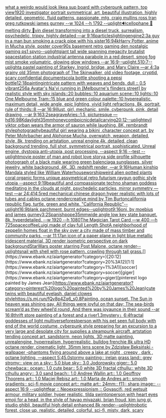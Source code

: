 [what a weirdo would look like](https://www.ebank.nz/aiartgenerator?category=what%20a%20weirdo%20would%20look%20like)[a sup board with cyberpunk pattern, top view](https://www.ebank.nz/aiartgenerator?category=a%20sup%20board%20with%20cyberpunk%20pattern%2C%20top%20view)[1920 investigator portrait symmetrical, art, beautiful illustration, highly detailed, geometric, fluid patterns, passionate, mtg, craig mullins ross tran greg rutkowski james gurney --w 1024 --h 1792 --uplight](https://www.ebank.nz/aiartgenerator?category=1920%20investigator%20portrait%20symmetrical%2C%20art%2C%20beautiful%20illustration%2C%20highly%20detailed%2C%20geometric%2C%20fluid%20patterns%2C%20passionate%2C%20mtg%2C%20craig%20mullins%20ross%20tran%20greg%20rutkowski%20james%20gurney%20--w%201024%20--h%201792%20--uplight)[🔊cellophane 🌼melting dirty 🚨](https://www.ebank.nz/aiartgenerator?category=%F0%9F%94%8Acellophane%20%F0%9F%8C%BCmelting%20dirty%20%F0%9F%9A%A8)[vin diesel transforming into a diesel truck, surrealism, psychedelic, trippy, highly detailed —ar 9:16](https://www.ebank.nz/aiartgenerator?category=vin%20diesel%20transforming%20into%20a%20diesel%20truck%2C%20surrealism%2C%20psychedelic%2C%20trippy%2C%20highly%20detailed%20%E2%80%94ar%209%3A16)[particles](https://www.ebank.nz/aiartgenerator?category=particles)[lighting](https://www.ebank.nz/aiartgenerator?category=lighting)[engine](https://www.ebank.nz/aiartgenerator?category=engine)[2:3](https://www.ebank.nz/aiartgenerator?category=2%3A3)[a guy in a man bun smoking a crack pipe with his sister](https://www.ebank.nz/aiartgenerator?category=a%20guy%20in%20a%20man%20bun%20smoking%20a%20crack%20pipe%20with%20his%20sister)[16:9](https://www.ebank.nz/aiartgenerator?category=16%3A9)[4k](https://www.ebank.nz/aiartgenerator?category=4k)[Harry Potter, anime in Mucha style, poster cover](https://www.ebank.nz/aiartgenerator?category=Harry%20Potter%2C%20anime%20in%20Mucha%20style%2C%20poster%20cover)[90s basement retro gaming den nostalgic gaming ps1 spyro](https://www.ebank.nz/aiartgenerator?category=90s%20basement%20retro%20gaming%20den%20nostalgic%20gaming%20ps1%20spyro)[--uplight](https://www.ebank.nz/aiartgenerator?category=--uplight)[giant tall wide spanning megacity brutalist spacestation station industrial antenna parabole in a red desert, smog fog mist smoke volumatric, glowing glow windows --ar 16:9](https://www.ebank.nz/aiartgenerator?category=giant%20tall%20wide%20spanning%20megacity%20brutalist%20spacestation%20station%20industrial%20antenna%20parabole%20in%20a%20red%20desert%2C%20smog%20fog%20mist%20smoke%20volumatric%2C%20glowing%20glow%20windows%20--ar%2016%3A9)[--uplight](https://www.ebank.nz/aiartgenerator?category=--uplight)[.5](https://www.ebank.nz/aiartgenerator?category=.5)[10:7](https://www.ebank.nz/aiartgenerator?category=10%3A7)[--uplight](https://www.ebank.nz/aiartgenerator?category=--uplight)[a pastel painting of Starkey, Ingrid, bridge, and Mary Claire —ar 4:3](https://www.ebank.nz/aiartgenerator?category=a%20pastel%20painting%20of%20Starkey%2C%20Ingrid%2C%20bridge%2C%20and%20Mary%20Claire%20%E2%80%94ar%204%3A3)[a grainy old 35mm photograph of The Skinwalker, old video footage, cryptid, scary confidential documents](https://www.ebank.nz/aiartgenerator?category=a%20grainy%20old%2035mm%20photograph%20of%20The%20Skinwalker%2C%20old%20video%20footage%2C%20cryptid%2C%20scary%20confidential%20documents)[cola bottle shooting a pepsi bottle](https://www.ebank.nz/aiartgenerator?category=cola%20bottle%20shooting%20a%20pepsi%20bottle)[12:18](https://www.ebank.nz/aiartgenerator?category=12%3A18)[painting](https://www.ebank.nz/aiartgenerator?category=painting)[intricate pattern with weaves and bends, dull :: 0.5 vibrant](https://www.ebank.nz/aiartgenerator?category=intricate%20pattern%20with%20weaves%20and%20bends%2C%20dull%20%3A%3A%200.5%20vibrant)[256](https://www.ebank.nz/aiartgenerator?category=256)[a Avatar's Na'vi running in [Melbourne's flinders street] by realistic style with sky islands::20 bubbles::10 aquarium scene::10 lights::10 One Melbourne Tram::15 blue and green colour palette::10 hyperealistic, maximum detail, wide angle, epic lighting, vivid light refractions, 8k, portrait, rule of thirds::8 —ar 16:9](https://www.ebank.nz/aiartgenerator?category=a%20Avatar%27s%20Na%27vi%20running%20in%20%5BMelbourne%27s%20flinders%20street%5D%20by%20realistic%20style%20with%20sky%20islands%3A%3A20%20bubbles%3A%3A10%20aquarium%20scene%3A%3A10%20lights%3A%3A10%20One%20Melbourne%20Tram%3A%3A15%20blue%20and%20green%20colour%20palette%3A%3A10%20hyperealistic%2C%20maximum%20detail%2C%20wide%20angle%2C%20epic%20lighting%2C%20vivid%20light%20refractions%2C%208k%2C%20portrait%2C%20rule%20of%20thirds%3A%3A8%20%E2%80%94ar%2016%3A9)[illust, girl, mechanic, smile, cyberpunk, pink, detail drawing, --ar 9:16](https://www.ebank.nz/aiartgenerator?category=illust%2C%20girl%2C%20mechanic%2C%20smile%2C%20cyberpunk%2C%20pink%2C%20detail%20drawing%2C%20--ar%209%3A16)[3:2](https://www.ebank.nz/aiartgenerator?category=3%3A2)[seagrave](https://www.ebank.nz/aiartgenerator?category=seagrave)[Aries::1.5, picturesque —hd](https://www.ebank.nz/aiartgenerator?category=Aries%3A%3A1.5%2C%20picturesque%20%E2%80%94hd)[16:9](https://www.ebank.nz/aiartgenerator?category=16%3A9)[8K](https://www.ebank.nz/aiartgenerator?category=8K)[daylight](https://www.ebank.nz/aiartgenerator?category=daylight)[35mm](https://www.ebank.nz/aiartgenerator?category=35mm)[honeycomb](https://www.ebank.nz/aiartgenerator?category=honeycomb)[picnic](https://www.ebank.nz/aiartgenerator?category=picnic)[detail](https://www.ebank.nz/aiartgenerator?category=detail)[carving](https://www.ebank.nz/aiartgenerator?category=carving)[20:12](https://www.ebank.nz/aiartgenerator?category=20%3A12)[--uplight](https://www.ebank.nz/aiartgenerator?category=--uplight)[evil viktor orban wears the armor of sauron while laughing, 8K, rembrandt style](https://www.ebank.nz/aiartgenerator?category=evil%20viktor%20orban%20wears%20the%20armor%20of%20sauron%20while%20laughing%2C%208K%2C%20rembrandt%20style)[photography](https://www.ebank.nz/aiartgenerator?category=photography)[beautiful girl wearing a bikini ,character concept art, by Peter Mohrbacher and Alphonse Mucha, overwatch, weapon, detailed, style, 8k, trending on artstation, unreal engine 4k, detailed, clean background trending, full shot, symmetrical portrait, sophisticated, Unreal engine, dystopia,anti-utopia, post processing, --aspect 9:16 --test --uplight](https://www.ebank.nz/aiartgenerator?category=beautiful%20girl%20wearing%20a%20bikini%20%2Ccharacter%20concept%20art%2C%20by%20Peter%20Mohrbacher%20and%20Alphonse%20Mucha%2C%20overwatch%2C%20weapon%2C%20detailed%2C%20style%2C%208k%2C%20trending%20on%20artstation%2C%20unreal%20engine%204k%2C%20detailed%2C%20clean%20background%20trending%2C%20full%20shot%2C%20symmetrical%20portrait%2C%20sophisticated%2C%20Unreal%20engine%2C%20dystopia%2Canti-utopia%2C%20post%20processing%2C%20--aspect%209%3A16%20--test%20--uplight)[movie poster of man and robot love story](https://www.ebank.nz/aiartgenerator?category=movie%20poster%20of%20man%20and%20robot%20love%20story)[a side profile silhouette photograph of a black male wearing green balenciaga sunglasses, silver jewelry, white background, 4K, 3D, redshift render, —ar 9:16](https://www.ebank.nz/aiartgenerator?category=a%20side%20profile%20silhouette%20photograph%20of%20a%20black%20male%20wearing%20green%20balenciaga%20sunglasses%2C%20silver%20jewelry%2C%20white%20background%2C%204K%2C%203D%2C%20redshift%20render%2C%20%E2%80%94ar%209%3A16)[Human kinship Mandala styled like William Waterhouse](https://www.ebank.nz/aiartgenerator?category=Human%20kinship%20Mandala%20styled%20like%20William%20Waterhouse)[worship](https://www.ebank.nz/aiartgenerator?category=worship)[weird alien potted plants coral organic forms unique assymetrical  retro futurism raygun gothic style utopia --aspect 9:19](https://www.ebank.nz/aiartgenerator?category=weird%20alien%20potted%20plants%20coral%20organic%20forms%20unique%20assymetrical%20%20retro%20futurism%20raygun%20gothic%20style%20utopia%20--aspect%209%3A19)[beautiful and compassionate techno shaman goddess meditating in the clouds at night, psychedelic particles, mirror symmetry —test —ar 24:41](https://www.ebank.nz/aiartgenerator?category=beautiful%20and%20compassionate%20techno%20shaman%20goddess%20meditating%20in%20the%20clouds%20at%20night%2C%20psychedelic%20particles%2C%20mirror%20symmetry%20%E2%80%94test%20%E2%80%94ar%2024%3A41)[4:5](https://www.ebank.nz/aiartgenerator?category=4%3A5)[red mechanical chinese dragon hyper realistic with lots of tubes and cables octane render](https://www.ebank.nz/aiartgenerator?category=red%20mechanical%20chinese%20dragon%20hyper%20realistic%20with%20lots%20of%20tubes%20and%20cables%20octane%20render)[creative mind by Tim Burton](https://www.ebank.nz/aiartgenerator?category=creative%20mind%20by%20Tim%20Burton)[california republic flag, turtle. green and white. "California Republic"](https://www.ebank.nz/aiartgenerator?category=california%20republic%20flag%2C%20turtle.%20green%20and%20white.%20%22California%20Republic%22)[--uplight](https://www.ebank.nz/aiartgenerator?category=--uplight)[16:9](https://www.ebank.nz/aiartgenerator?category=16%3A9)[blank parchment, burnt edges](https://www.ebank.nz/aiartgenerator?category=blank%20parchment%2C%20burnt%20edges)[--uplight](https://www.ebank.nz/aiartgenerator?category=--uplight)[rot](https://www.ebank.nz/aiartgenerator?category=rot)[9:16](https://www.ebank.nz/aiartgenerator?category=9%3A16)[oni, by moebius and james gurney](https://www.ebank.nz/aiartgenerator?category=oni%2C%20by%20moebius%20and%20james%20gurney)[3:2](https://www.ebank.nz/aiartgenerator?category=3%3A2)[Spanish](https://www.ebank.nz/aiartgenerator?category=Spanish)[pope](https://www.ebank.nz/aiartgenerator?category=pope)[35mm](https://www.ebank.nz/aiartgenerator?category=35mm)[wide angle low key state banquet. 8k. hyperdetailed. --w 1920 --h 1080](https://www.ebank.nz/aiartgenerator?category=wide%20angle%20low%20key%20state%20banquet.%208k.%20hyperdetailed.%20--w%201920%20--h%201080)[The Magician Tarot Card —w 400 —h 725](https://www.ebank.nz/aiartgenerator?category=The%20Magician%20Tarot%20Card%20%E2%80%94w%20400%20%E2%80%94h%20725)[space](https://www.ebank.nz/aiartgenerator?category=space)[coffee](https://www.ebank.nz/aiartgenerator?category=coffee)[Luigi,made of clay,full Length Shot](https://www.ebank.nz/aiartgenerator?category=Luigi%2Cmade%20of%20clay%2Cfull%20Length%20Shot)[A neighborhood of zeppelin homes float in the sky over a city made of mass timber and community parks. —ar 11:17](https://www.ebank.nz/aiartgenerator?category=A%20neighborhood%20of%20zeppelin%20homes%20float%20in%20the%20sky%20over%20a%20city%20made%20of%20mass%20timber%20and%20community%20parks.%20%E2%80%94ar%2011%3A17)[an icon of a paper plane in light blue metallic iridescent material, 3D render isometric perspective on dark background](https://www.ebank.nz/aiartgenerator?category=an%20icon%20of%20a%20paper%20plane%20in%20light%20blue%20metallic%20iridescent%20material%2C%203D%20render%20isometric%20perspective%20on%20dark%20background)[StarWars poster starring Post Malone, octane render](https://www.ebank.nz/aiartgenerator?category=StarWars%20poster%20starring%20Post%20Malone%2C%20octane%20render)[--uplight](https://www.ebank.nz/aiartgenerator?category=--uplight)[snail with shell with rose pattern.  crawling through tall grass.](https://www.ebank.nz/aiartgenerator?category=snail%20with%20shell%20with%20rose%20pattern.%20%20crawling%20through%20tall%20grass.)[](https://www.ebank.nz/aiartgenerator?category=)[20:12](https://www.ebank.nz/aiartgenerator?category=20%3A12)[1:1](https://www.ebank.nz/aiartgenerator?category=1%3A1)[soccer](https://www.ebank.nz/aiartgenerator?category=soccer)[giger](https://www.ebank.nz/aiartgenerator?category=giger)[pinterest logo painted by James Jean](https://www.ebank.nz/aiartgenerator?category=pinterest%20logo%20painted%20by%20James%20Jean)[cute twins with beautiful eyelash, daniel clowes style](https://www.ebank.nz/aiartgenerator?category=cute%20twins%20with%20beautiful%20eyelash%2C%20daniel%20clowes%20style)[<https://s.mj.run/fQv8p4Zq6_s>](https://www.ebank.nz/aiartgenerator?category=%3Chttps%3A//s.mj.run/fQv8p4Zq6_s%3E)[0.8](https://www.ebank.nz/aiartgenerator?category=0.8)[Painting. ocean sunset. The Sun in heaven was shining gay, All things were joyful on that day; The sea-birds scream’d as they wheel’d round, And there was joyaunce in their sound --ar 16:8](https://www.ebank.nz/aiartgenerator?category=Painting.%20ocean%20sunset.%20The%20Sun%20in%20heaven%20was%20shining%20gay%2C%20All%20things%20were%20joyful%20on%20that%20day%3B%20The%20sea-birds%20scream%E2%80%99d%20as%20they%20wheel%E2%80%99d%20round%2C%20And%20there%20was%20joyaunce%20in%20their%20sound%20--ar%2016%3A8)[thrift store painting of a forest and a river](https://www.ebank.nz/aiartgenerator?category=thrift%20store%20painting%20of%20a%20forest%20and%20a%20river)[1.3](https://www.ebank.nz/aiartgenerator?category=1.3)[mystery」](https://www.ebank.nz/aiartgenerator?category=mystery%E3%80%8D)[6:4](https://www.ebank.nz/aiartgenerator?category=6%3A4)[fractal goddesses of light multiverse](https://www.ebank.nz/aiartgenerator?category=fractal%20goddesses%20of%20light%20multiverse)[forest](https://www.ebank.nz/aiartgenerator?category=forest)[person with his pet seen full body with end of the world costume, cyberpunk style preparing for an excursion to a very large and desolate city for supplies a steampunk aircraft,  artstation tending concept art, sandstorm, neon lights,  3D matte painting, unrealengine, hyperrealism, hyperrealistic, bulldog frenchie  8k ultra HD octane render,  cinematic light, 35mm lens  scene by Zdzisław Beksiński - wallpaper -](https://www.ebank.nz/aiartgenerator?category=person%20with%20his%20pet%20seen%20full%20body%20with%20end%20of%20the%20world%20costume%2C%20cyberpunk%20style%20preparing%20for%20an%20excursion%20to%20a%20very%20large%20and%20desolate%20city%20for%20supplies%20a%20steampunk%20aircraft%2C%20%20artstation%20tending%20concept%20art%2C%20sandstorm%2C%20neon%20lights%2C%20%203D%20matte%20painting%2C%20unrealengine%2C%20hyperrealism%2C%20hyperrealistic%2C%20bulldog%20frenchie%20%208k%20ultra%20HD%20octane%20render%2C%20%20cinematic%20light%2C%2035mm%20lens%20%20scene%20by%20Zdzis%C5%82aw%20Beksi%C5%84ski%20-%20wallpaper%20-)[phantoms flying around above a lake at night , creepy , dark , octane lighting, —aspect 5:4](https://www.ebank.nz/aiartgenerator?category=phantoms%20flying%20around%20above%20a%20lake%20at%20night%20%2C%20creepy%20%2C%20dark%20%2C%20octane%20lighting%2C%20%E2%80%94aspect%205%3A4)[5.0stormy painting:: irelan grass land:: grey stromy:: view on a sky:: 5.0 blue sky:: 3.0 Jodorowsky giger:: 5.0 chewbaca:: ocean:: 1.0 cute bear:: 5.0 white 3D fractal cthullu:: white 3D cthullu angry:: 3.0 sand beach:: 1.0 Andree Wallin art:: 1.0 Geoffroy Thoorens art:: 1.0 Maciej Rebisz art:: 1.0 Marta de Andres art:: smooth gradients:: sci-fi movie concept art:: matte art:: 24mm:: f11:: sharp image:: --aspect 16:9 --uplight](https://www.ebank.nz/aiartgenerator?category=5.0stormy%20painting%3A%3A%20irelan%20grass%20land%3A%3A%20grey%20stromy%3A%3A%20view%20on%20a%20sky%3A%3A%205.0%20blue%20sky%3A%3A%203.0%20Jodorowsky%20giger%3A%3A%205.0%20chewbaca%3A%3A%20ocean%3A%3A%201.0%20cute%20bear%3A%3A%205.0%20white%203D%20fractal%20cthullu%3A%3A%20white%203D%20cthullu%20angry%3A%3A%203.0%20sand%20beach%3A%3A%201.0%20Andree%20Wallin%20art%3A%3A%201.0%20Geoffroy%20Thoorens%20art%3A%3A%201.0%20Maciej%20Rebisz%20art%3A%3A%201.0%20Marta%20de%20Andres%20art%3A%3A%20smooth%20gradients%3A%3A%20sci-fi%20movie%20concept%20art%3A%3A%20matte%20art%3A%3A%2024mm%3A%3A%20f11%3A%3A%20sharp%20image%3A%3A%20--aspect%2016%3A9%20--uplight)[fear :: Neoexpressionism :: Goya](https://www.ebank.nz/aiartgenerator?category=fear%20%3A%3A%20Neoexpressionism%20%3A%3A%20Goya)[scifi, red wetsuit armour, military soldier, hyper realistic, tilda swinton](https://www.ebank.nz/aiartgenerator?category=scifi%2C%20red%20wetsuit%20armour%2C%20military%20soldier%2C%20hyper%20realistic%2C%20tilda%20swinton)[person with heart eyes emoji for a head, in the style of hayao miyazaki, brian froud, kim jung gi, studio ghibli, beautiful high detail enhanced 8k render](https://www.ebank.nz/aiartgenerator?category=person%20with%20heart%20eyes%20emoji%20for%20a%20head%2C%20in%20the%20style%20of%20hayao%20miyazaki%2C%20brian%20froud%2C%20kim%20jung%20gi%2C%20studio%20ghibli%2C%20beautiful%20high%20detail%20enhanced%208k%20render)[--uplight](https://www.ebank.nz/aiartgenerator?category=--uplight)[robotic forest, close up, realistic,  detailed, colorful, sci-fi,  misty, dark, scary](https://www.ebank.nz/aiartgenerator?category=robotic%20forest%2C%20close%20up%2C%20realistic%2C%20%20detailed%2C%20colorful%2C%20sci-fi%2C%20%20misty%2C%20dark%2C%20scary)